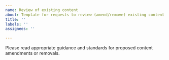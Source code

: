 ```yaml
---
name: Review of existing content
about: Template for requests to review (amend/remove) existing content
title: ''
labels: ''
assignees: ''

---
```


Please read appropriate guidance and standards for proposed content amendments or removals.


